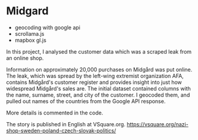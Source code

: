 # Midgard
- geocoding with google api
- scrollama.js
- mapbox gl.js

  
In this project, I analysed the customer data which was a scraped leak from an online shop. 

Information on approximately 20,000 purchases on Midgård was put online. The leak, which was spread by the left-wing extremist organization AFA, contains Midgård's customer register and provides insight into just how widespread Midgård's sales are.
The initial dataset contained columns with the name, surname, street, and city of the customer. I geocoded them, and pulled out names of the countries from the Google API response. 



More details is commented in the code.

The story is published in English at VSquare.org.
https://vsquare.org/nazi-shop-sweden-poland-czech-slovak-politics/
